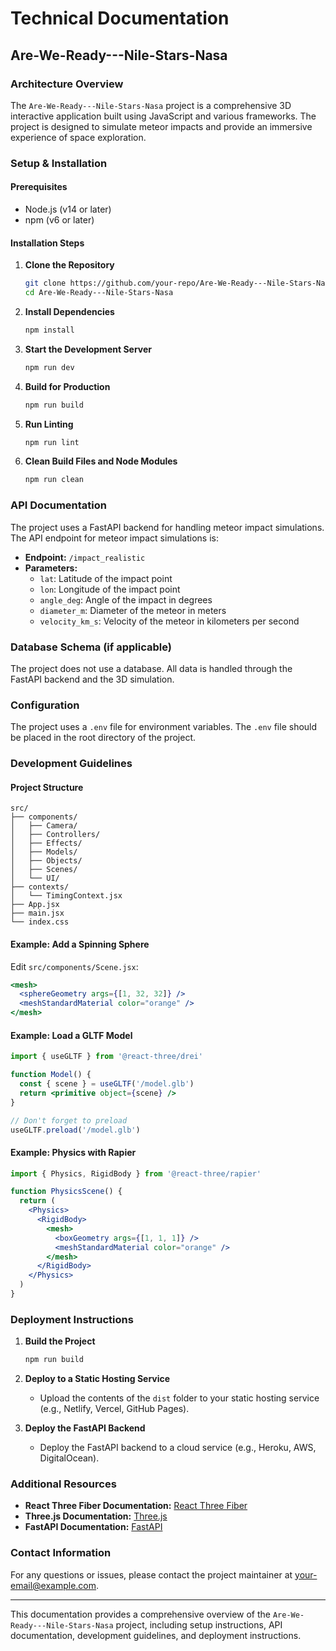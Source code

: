 # Technical Documentation

## Are-We-Ready---Nile-Stars-Nasa

### Architecture Overview

The `Are-We-Ready---Nile-Stars-Nasa` project is a comprehensive 3D interactive application built using JavaScript and various frameworks. The project is designed to simulate meteor impacts and provide an immersive experience of space exploration.

### Setup & Installation

#### Prerequisites
- Node.js (v14 or later)
- npm (v6 or later)

#### Installation Steps

1. **Clone the Repository**
   ```bash
   git clone https://github.com/your-repo/Are-We-Ready---Nile-Stars-Nasa.git
   cd Are-We-Ready---Nile-Stars-Nasa
   ```

2. **Install Dependencies**
   ```bash
   npm install
   ```

3. **Start the Development Server**
   ```bash
   npm run dev
   ```

4. **Build for Production**
   ```bash
   npm run build
   ```

5. **Run Linting**
   ```bash
   npm run lint
   ```

6. **Clean Build Files and Node Modules**
   ```bash
   npm run clean
   ```

### API Documentation

The project uses a FastAPI backend for handling meteor impact simulations. The API endpoint for meteor impact simulations is:

- **Endpoint:** `/impact_realistic`
- **Parameters:**
  - `lat`: Latitude of the impact point
  - `lon`: Longitude of the impact point
  - `angle_deg`: Angle of the impact in degrees
  - `diameter_m`: Diameter of the meteor in meters
  - `velocity_km_s`: Velocity of the meteor in kilometers per second

### Database Schema (if applicable)

The project does not use a database. All data is handled through the FastAPI backend and the 3D simulation.

### Configuration

The project uses a `.env` file for environment variables. The `.env` file should be placed in the root directory of the project.

### Development Guidelines

#### Project Structure

```plaintext
src/
├── components/
│   ├── Camera/
│   ├── Controllers/
│   ├── Effects/
│   ├── Models/
│   ├── Objects/
│   ├── Scenes/
│   └── UI/
├── contexts/
│   └── TimingContext.jsx
├── App.jsx
├── main.jsx
└── index.css
```

#### Example: Add a Spinning Sphere

Edit `src/components/Scene.jsx`:

```jsx
<mesh>
  <sphereGeometry args={[1, 32, 32]} />
  <meshStandardMaterial color="orange" />
</mesh>
```

#### Example: Load a GLTF Model

```jsx
import { useGLTF } from '@react-three/drei'

function Model() {
  const { scene } = useGLTF('/model.glb')
  return <primitive object={scene} />
}

// Don't forget to preload
useGLTF.preload('/model.glb')
```

#### Example: Physics with Rapier

```jsx
import { Physics, RigidBody } from '@react-three/rapier'

function PhysicsScene() {
  return (
    <Physics>
      <RigidBody>
        <mesh>
          <boxGeometry args={[1, 1, 1]} />
          <meshStandardMaterial color="orange" />
        </mesh>
      </RigidBody>
    </Physics>
  )
}
```

### Deployment Instructions

1. **Build the Project**
   ```bash
   npm run build
   ```

2. **Deploy to a Static Hosting Service**
   - Upload the contents of the `dist` folder to your static hosting service (e.g., Netlify, Vercel, GitHub Pages).

3. **Deploy the FastAPI Backend**
   - Deploy the FastAPI backend to a cloud service (e.g., Heroku, AWS, DigitalOcean).

### Additional Resources

- **React Three Fiber Documentation:** [React Three Fiber](https://github.com/pmndrs/react-three-fiber)
- **Three.js Documentation:** [Three.js](https://threejs.org/)
- **FastAPI Documentation:** [FastAPI](https://fastapi.tiangolo.com/)

### Contact Information

For any questions or issues, please contact the project maintainer at [your-email@example.com](mailto:your-email@example.com).

---

This documentation provides a comprehensive overview of the `Are-We-Ready---Nile-Stars-Nasa` project, including setup instructions, API documentation, development guidelines, and deployment instructions.
